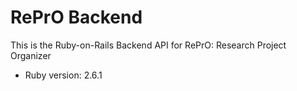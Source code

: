 # RePrO Backend

This is the Ruby-on-Rails Backend API for RePrO: Research Project Organizer
* Ruby version: 2.6.1
